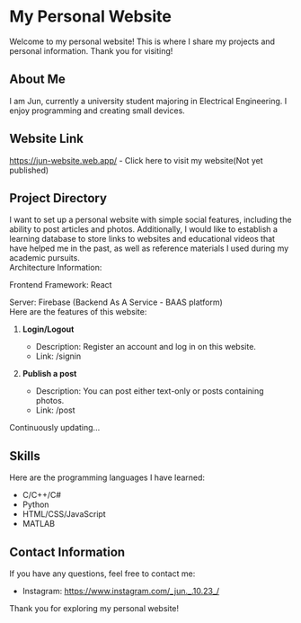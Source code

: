 # My Personal Website

Welcome to my personal website! This is where I share my projects and personal information. Thank you for visiting!

## About Me

I am Jun, currently a university student majoring in Electrical Engineering. I enjoy programming and creating small devices.

## Website Link

https://jun-website.web.app/ - Click here to visit my website(Not yet published)

## Project Directory

I want to set up a personal website with simple social features, including the ability to post articles and photos. Additionally, I would like to establish a learning database to store links to websites and educational videos that have helped me in the past, as well as reference materials I used during my academic pursuits.
<br>
Architecture Information:

Frontend Framework: React

Server: Firebase (Backend As A Service - BAAS platform)
<br>
Here are the features of this website:

1. **Login/Logout**
   - Description: Register an account and log in on this website.
   - Link: /signin
     
2. **Publish a post**
   - Description: You can post either text-only or posts containing photos.
   - Link: /post

Continuously updating...

## Skills

Here are the programming languages I have learned:

- C/C++/C#
- Python
- HTML/CSS/JavaScript
- MATLAB

## Contact Information

If you have any questions, feel free to contact me:

- Instagram: https://www.instagram.com/_jun._.10.23_/


Thank you for exploring my personal website!
